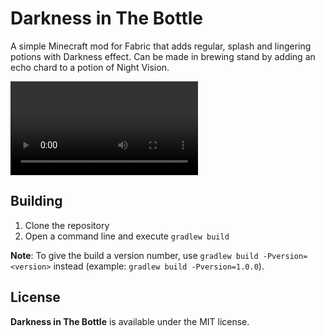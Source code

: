# Darkness in The Bottle

A simple Minecraft mod for Fabric that adds regular, splash and lingering potions with Darkness effect.
Can be made in brewing stand by adding an echo chard to a potion of Night Vision.

![brewing_potion](https://us-east-1.tixte.net/uploads/syberiak.is-from.space/potion_of_darkness.mp4)

## Building

1. Clone the repository
69. Open a command line and execute `gradlew build`

**Note**: To give the build a version number, use `gradlew build -Pversion=<version>` instead (example: `gradlew build -Pversion=1.0.0`).

## License

**Darkness in The Bottle** is available under the MIT license.